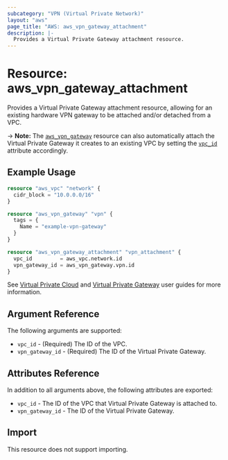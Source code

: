 ```yaml
---
subcategory: "VPN (Virtual Private Network)"
layout: "aws"
page_title: "AWS: aws_vpn_gateway_attachment"
description: |-
  Provides a Virtual Private Gateway attachment resource.
---
```


# Resource: aws_vpn_gateway_attachment

Provides a Virtual Private Gateway attachment resource, allowing for an existing
hardware VPN gateway to be attached and/or detached from a VPC.

-> **Note:** The [`aws_vpn_gateway`](vpn_gateway.html)
resource can also automatically attach the Virtual Private Gateway it creates
to an existing VPC by setting the [`vpc_id`](vpn_gateway.html#vpc_id) attribute accordingly.

## Example Usage

```terraform
resource "aws_vpc" "network" {
  cidr_block = "10.0.0.0/16"
}

resource "aws_vpn_gateway" "vpn" {
  tags = {
    Name = "example-vpn-gateway"
  }
}

resource "aws_vpn_gateway_attachment" "vpn_attachment" {
  vpc_id         = aws_vpc.network.id
  vpn_gateway_id = aws_vpn_gateway.vpn.id
}
```

See [Virtual Private Cloud](http://docs.aws.amazon.com/AmazonVPC/latest/UserGuide/VPC_Introduction.html)
and [Virtual Private Gateway](http://docs.aws.amazon.com/AmazonVPC/latest/UserGuide/VPC_VPN.html) user
guides for more information.

## Argument Reference

The following arguments are supported:

* `vpc_id` - (Required) The ID of the VPC.
* `vpn_gateway_id` - (Required) The ID of the Virtual Private Gateway.

## Attributes Reference

In addition to all arguments above, the following attributes are exported:

* `vpc_id` - The ID of the VPC that Virtual Private Gateway is attached to.
* `vpn_gateway_id` - The ID of the Virtual Private Gateway.

## Import

This resource does not support importing.
